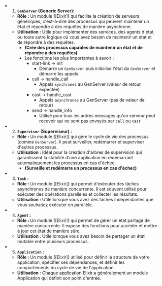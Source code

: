 - 1. **`GenServer` (Generic Server):**
	- **Rôle :** Un module [[Elixir]] qui facilite la création de serveurs génériques, c'est-à-dire des processus qui peuvent maintenir un état et répondre à des requêtes de manière asynchrone.
	- **Utilisation :** Utile pour implémenter des services, des agents d'état, ou toute autre logique où vous avez besoin de maintenir un état et de répondre à des requêtes.
		- **(Crée des processus capables de maintenir un état et de répondre à des requêtes)**
		- Les fonctions les plus importantes à savoir :
			- start-link -> init
				- Démarre un `GenServer` puis initialise l'état du `GenServer` et démarre les appels
			- call -> handle_call
				- Appels `synchrones` au GenServer (valeur de retour expectée)
			- cast -> handle_cast
				- Appels `asynchrones` au GenServer (pas de valeur de retour)
			- send -> handle_info
				- Utilisé pour tous les autres messages qu'un serveur peut recevoir qui ne sont pas envoyés par `call` ou `cast`
- 2. **`Supervisor` (Superviseur) :**
	- **Rôle :** Un module [[Elixir]] qui gère le cycle de vie des processus (comme `GenServer`). Il peut surveiller, redémarrer et superviser d'autres processus.
	- **Utilisation :** Idéal pour la création d'arbres de supervision qui garantissent la stabilité d'une application en redémarrant automatiquement les processus en cas d'échec.
		- **(Surveille et redémarre un processus en cas d'échec)**
- 3. **`Task` :**
	- **Rôle :** Un module [[Elixir]] qui permet d'exécuter des tâches asynchrones de manière concurrente. Il est souvent utilisé pour exécuter des opérations parallèles et collecter les résultats.
	- **Utilisation :** Utile lorsque vous avez des tâches indépendantes que vous souhaitez exécuter en parallèle.
- 4. **`Agent` :**
	- **Rôle :** Un module [[Elixir]] qui permet de gérer un état partagé de manière concurrente. Il expose des fonctions pour accéder et mettre à jour cet état de manière sûre.
	- **Utilisation :** Utile lorsque vous avez besoin de partager un état mutable entre plusieurs processus.
- 5. **`Application` :**
	- **Rôle :** Un module [[Elixir]] utilisé pour définir la structure de votre application, spécifier ses dépendances, et définir les comportements du cycle de vie de l'application.
	- **Utilisation :** Chaque application Elixir a généralement un module Application qui définit son point d'entrée.